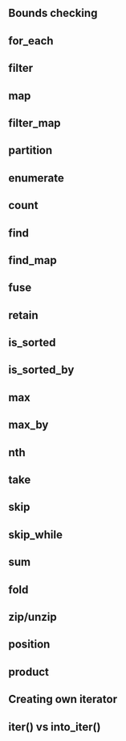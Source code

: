## Bounds checking

## for_each

## filter

## map

## filter_map




## partition

## enumerate

## count

## find

## find_map

## fuse

## retain

## is_sorted

## is_sorted_by

## max

## max_by

## nth

## take

## skip

## skip_while

## sum

## fold

## zip/unzip

## position

## product

## Creating own iterator

## iter() vs into_iter()